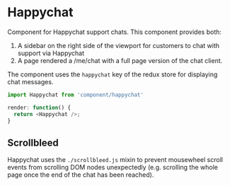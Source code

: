 # Happychat

Component for Happychat support chats. This component provides both:

1. A sidebar on the right side of the viewport for customers to chat with support via Happychat
2. A page rendered a /me/chat with a full page version of the chat client.

The component uses the `happychat` key of the redux store for displaying chat messages.

```js
import Happychat from 'component/happychat'

render: function() {
  return <Happychat />;
}

```

## Scrollbleed

Happychat uses the `./scrollbleed.js` mixin to prevent mousewheel scroll events from scrolling DOM nodes unexpectedly (e.g. scrolling the whole page once the end of the chat has been reached).